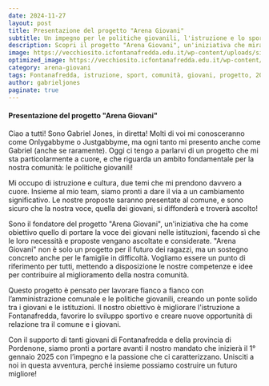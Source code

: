 ```yaml
--- 
date: 2024-11-27 
layout: post 
title: Presentazione del progetto "Arena Giovani" 
subtitle: Un impegno per le politiche giovanili, l'istruzione e lo sport a Fontanafredda 
description: Scopri il progetto "Arena Giovani", un'iniziativa che mira a dare voce ai giovani, migliorare l'istruzione e favorire la collaborazione tra il comune e i ragazzi di Fontanafredda e provincia. Il mandato partirà il 1° gennaio 2025! 
image: https://vecchiosito.icfontanafredda.edu.it/wp-content/uploads/sites/272/marconi-5slider.jpg 
optimized_image: https://vecchiosito.icfontanafredda.edu.it/wp-content/uploads/sites/272/marconi-5slider.jpg 
category: arena-giovani 
tags: Fontanafredda, istruzione, sport, comunità, giovani, progetto, 2025 
author: gabrieljones 
paginate: true 
--- 
```


#### Presentazione del progetto "Arena Giovani" 
Ciao a tutti! Sono Gabriel Jones, in diretta!
Molti di voi mi conosceranno come Onlygabbyme o Justgabbyme, ma ogni tanto mi presento anche come Gabriel (anche se raramente). Oggi ci tengo a parlarvi di un progetto che mi sta particolarmente a cuore, e che riguarda un ambito fondamentale per la nostra comunità: le politiche giovanili!

Mi occupo di istruzione e cultura, due temi che mi prendono davvero a cuore. Insieme al mio team, siamo pronti a dare il via a un cambiamento significativo. Le nostre proposte saranno presentate al comune, e sono sicuro che la nostra voce, quella dei giovani, si diffonderà e troverà ascolto!

Sono il fondatore del progetto "Arena Giovani", un'iniziativa che ha come obiettivo quello di portare la voce dei giovani nelle istituzioni, facendo sì che le loro necessità e proposte vengano ascoltate e considerate. "Arena Giovani" non è solo un progetto per il futuro dei ragazzi, ma un sostegno concreto anche per le famiglie in difficoltà. Vogliamo essere un punto di riferimento per tutti, mettendo a disposizione le nostre competenze e idee per contribuire al miglioramento della nostra comunità.

Questo progetto è pensato per lavorare fianco a fianco con l’amministrazione comunale e le politiche giovanili, creando un ponte solido tra i giovani e le istituzioni. Il nostro obiettivo è migliorare l'istruzione a Fontanafredda, favorire lo sviluppo sportivo e creare nuove opportunità di relazione tra il comune e i giovani.

Con il supporto di tanti giovani di Fontanafredda e della provincia di Pordenone, siamo pronti a portare avanti il nostro mandato che inizierà il 1° gennaio 2025 con l’impegno e la passione che ci caratterizzano. Unisciti a noi in questa avventura, perché insieme possiamo costruire un futuro migliore!


